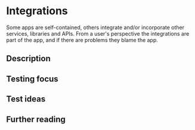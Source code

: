 # Integrations
Some apps are self-contained, others integrate and/or incorporate other services, libraries and APIs. From a user's perspective the integrations are part of the app, and if there are problems they blame the app.
## Description
## Testing focus
## Test ideas
## Further reading
